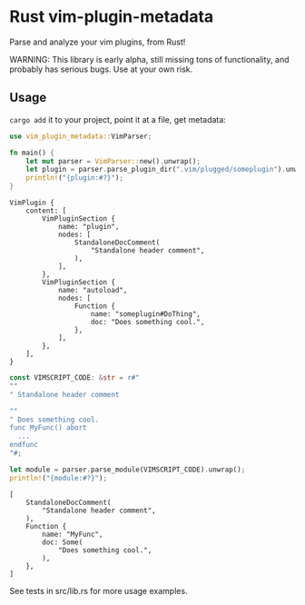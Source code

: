 # Rust vim-plugin-metadata

Parse and analyze your vim plugins, from Rust!

WARNING: This library is early alpha, still missing tons of functionality, and probably has serious
bugs. Use at your own risk.

## Usage

`cargo add` it to your project, point it at a file, get metadata:

```rust
use vim_plugin_metadata::VimParser;

fn main() {
    let mut parser = VimParser::new().unwrap();
    let plugin = parser.parse_plugin_dir(".vim/plugged/someplugin").unwrap();
    println!("{plugin:#?}");
}
```
```
VimPlugin {
    content: [
        VimPluginSection {
            name: "plugin",
            nodes: [
                StandaloneDocComment( 
                    "Standalone header comment",
                ),
            ],
        },
        VimPluginSection {
            name: "autoload",
            nodes: [
                Function {
                    name: "someplugin#DoThing",
                    doc: "Does something cool.",
                },
            ],
        },
    ],
}
```

```rust
const VIMSCRIPT_CODE: &str = r#"
""
" Standalone header comment

""
" Does something cool.
func MyFunc() abort
  ...
endfunc
"#;

let module = parser.parse_module(VIMSCRIPT_CODE).unwrap();
println!("{module:#?}");
```
```
[
    StandaloneDocComment(
        "Standalone header comment",
    ),
    Function {
        name: "MyFunc",
        doc: Some(
            "Does something cool.",
        ),
    },
]
```

See tests in src/lib.rs for more usage examples.
